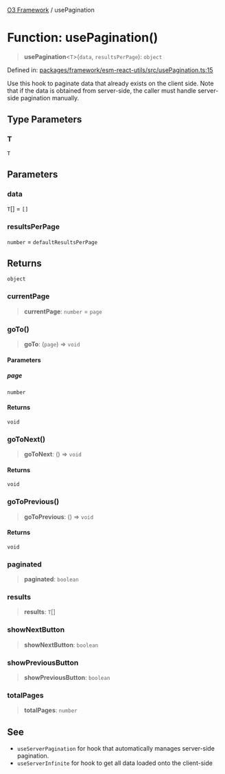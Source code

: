 [O3 Framework](../API.md) / usePagination

# Function: usePagination()

> **usePagination**\<`T`\>(`data`, `resultsPerPage`): `object`

Defined in: [packages/framework/esm-react-utils/src/usePagination.ts:15](https://github.com/its-kios09/openmrs-esm-core/blob/main/packages/framework/esm-react-utils/src/usePagination.ts#L15)

Use this hook to paginate data that already exists on the client side.
Note that if the data is obtained from server-side, the caller must handle server-side pagination manually.

## Type Parameters

### T

`T`

## Parameters

### data

`T`[] = `[]`

### resultsPerPage

`number` = `defaultResultsPerPage`

## Returns

`object`

### currentPage

> **currentPage**: `number` = `page`

### goTo()

> **goTo**: (`page`) => `void`

#### Parameters

##### page

`number`

#### Returns

`void`

### goToNext()

> **goToNext**: () => `void`

#### Returns

`void`

### goToPrevious()

> **goToPrevious**: () => `void`

#### Returns

`void`

### paginated

> **paginated**: `boolean`

### results

> **results**: `T`[]

### showNextButton

> **showNextButton**: `boolean`

### showPreviousButton

> **showPreviousButton**: `boolean`

### totalPages

> **totalPages**: `number`

## See

 - `useServerPagination` for hook that automatically manages server-side pagination.
 - `useServerInfinite` for hook to get all data loaded onto the client-side
